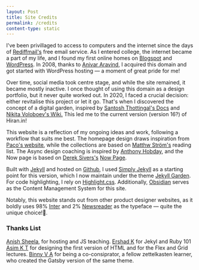 ```yaml
---
layout: Post
title: Site Credits
permalink: /credits
content-type: static
---
```


I've been privillaged to access to computers and the internet since the days of <a href="https://en.wikipedia.org/wiki/Rediff.com">Rediffmail's</a> free email service. As I entered college, the internet became a part of my life, and I found my first online homes on <a href="https://en.wikipedia.org/wiki/Blogger_(service)">Blogspot</a> and <a href="https://wordpress.com/">WordPress</a>. In 2008, thanks to <a href="https://twitter.com/anivar">Anivar Aravind</a>, I acquired this domain and got started with WordPress hosting — a moment of great pride for me!

Over time, social media took centre stage, and while the site remained, it became mostly inactive. I once thought of using this domain as a design portfolio, but it never quite worked out. In 2020, I faced a crucial decision: either revitalise this project or let it go. That's when I discovered the concept of a digital garden, inspired by <a href="https://docs.thottingal.in/">Santosh Thottingal's Docs</a> and <a href="https://wiki.nikiv.dev/">Nikita Voloboev's Wiki.</a> This led me to the current version (version 16?) of Hiran.in!

This website is a reflection of my ongoing ideas and work, following a workflow that suits me best. The homepage design draws inspiration from <a href="https://paco.me/">Paco's website</a>, while the collections are based on <a href="https://matthewstrom.com/reading">Matthw Ström's</a> reading list. The Async design coaching is inspired by <a href="https://anthonyhobday.com/">Anthony Hobday</a>, and the Now page is based on <a href="https://sive.rs/">Derek Sivers's</a> <a href="https://nownownow.com/about">Now Page</a>.

Built with <a href="https://wiki.nikiv.dev/">Jekyll</a> and hosted on <a href="https://github.com">Github</a>, I used <a href="https://github.com/raghudotcc/simply-jekyll">Simply Jekyll</a> as a starting point for this version, which I now maintain under the theme <a href="https://github.com/Jekyll-Garden/jekyll-garden.github.io">Jekyll Garden</a>. For code highlighting, I rely on <a href="https://github.com/jwarby/jekyll-pygments-themes">Highlight.css</a>. Additionally, <a href="https://obsidian.md/">Obsidian</a> serves as the Content Management System for this site. 

Notably, this website stands out from other product designer websites, as it boldly uses 98% <a href="https://fonts.google.com/specimen/Inter">Inter</a> and 2% <a href="https://fonts.google.com/specimen/Newsreader">Newsreader</a> as the typeface — quite the unique choice!🤣. 

### Thanks List

<a href="https://github.com/anishsheela">Anish Sheela</a>, for hosting and JS teaching.
<a href="https://github.com/ershad">Ershad K</a> for Jekyl and Ruby 101
<a href="https://www.ktasim.com/">Asim K T</a> for designing the first version of HTML and for the Flex and Grid lectures.
<a href="https://notes.binnyva.com/">Binny V A</a> for being a co-consiprator, a fellow zettelkasten learner, who created the Gatsby version of the same theme. 